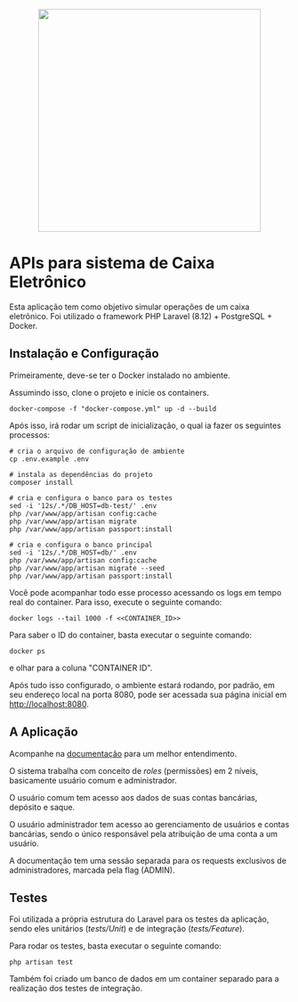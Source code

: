 <p align="center"><a href="https://laravel.com" target="_blank"><img src="https://raw.githubusercontent.com/laravel/art/master/logo-lockup/5%20SVG/2%20CMYK/1%20Full%20Color/laravel-logolockup-cmyk-red.svg" width="400"></a></p>

# APIs para sistema de Caixa Eletrônico

Esta aplicação tem como objetivo simular operações de um caixa eletrônico. Foi utilizado o framework PHP Laravel (8.12) + PostgreSQL + Docker.

## Instalação e Configuração

Primeiramente, deve-se ter o Docker instalado no ambiente.

Assumindo isso, clone o projeto e inicie os containers.

```
docker-compose -f "docker-compose.yml" up -d --build
```
Após isso, irá rodar um script de inicialização, o qual ia fazer os seguintes processos:
```
# cria o arquivo de configuração de ambiente
cp .env.example .env

# instala as dependências do projeto
composer install

# cria e configura o banco para os testes
sed -i '12s/.*/DB_HOST=db-test/' .env
php /var/www/app/artisan config:cache
php /var/www/app/artisan migrate
php /var/www/app/artisan passport:install

# cria e configura o banco principal
sed -i '12s/.*/DB_HOST=db/' .env
php /var/www/app/artisan config:cache
php /var/www/app/artisan migrate --seed
php /var/www/app/artisan passport:install
```
Você pode acompanhar todo esse processo acessando os logs em tempo real do container. Para isso, execute o seguinte comando:
```
docker logs --tail 1000 -f <<CONTAINER_ID>>
```
Para saber o ID do container, basta executar o seguinte comando:
```
docker ps
```
e olhar para a coluna "CONTAINER ID".

Após tudo isso configurado, o ambiente estará rodando, por padrão, em seu endereço local na porta 8080, pode ser acessada sua página inicial em [http://localhost:8080](http://localhost:8080).

## A Aplicação
Acompanhe na [documentação](https://documenter.getpostman.com/view/6846169/TzRUAmtU) para um melhor entendimento.

O sistema trabalha com conceito de *roles* (permissões) em 2 níveis, basicamente usuário comum e administrador.

O usuário comum tem acesso aos dados de suas contas bancárias, depósito e saque.

O usuário administrador tem acesso ao gerenciamento de usuários e contas bancárias, sendo o único responsável pela atribuição de uma conta a um usuário.

A documentação tem uma sessão separada para os requests exclusivos de administradores, marcada pela flag (ADMIN).

## Testes
Foi utilizada a própria estrutura do Laravel para os testes da aplicação, sendo eles unitários (*tests/Unit*) e de integração (*tests/Feature*).

Para rodar os testes, basta executar o seguinte comando:
```
php artisan test
```

Também foi criado um banco de dados em um container separado para a realização dos testes de integração.
